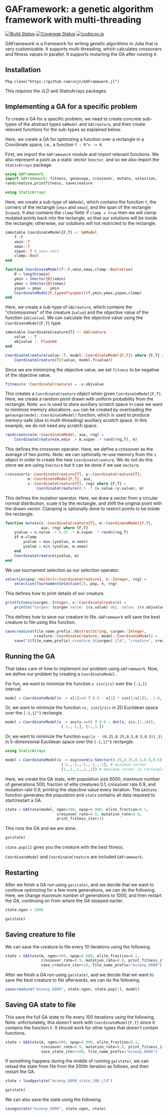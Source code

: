 # GAFramework: a genetic algorithm framework with multi-threading

[![Build Status](https://travis-ci.org/vvjn/GAFramework.jl.svg?branch=master)](https://travis-ci.org/vvjn/GAFramework.jl) [![Coverage Status](https://coveralls.io/repos/vvjn/GAFramework.jl/badge.svg?branch=master&service=github)](https://coveralls.io/github/vvjn/GAFramework.jl?branch=master) [![codecov.io](http://codecov.io/github/vvjn/GAFramework.jl/coverage.svg?branch=master)](http://codecov.io/github/vvjn/GAFramework.jl?branch=master)

GAFramework is a framework for writing genetic algorithms in Julia that is very
customizable. It supports multi-threading, which calculates crossovers
and fitness values in parallel. It supports restarting the GA after
running it.

## Installation

`Pkg.clone("https://github.com/vvjn/GAFramework.jl")`

This requires the JLD and StaticArrays packages.

## Implementing a GA for a specific problem

To create a GA for a specific problem, we need to create concrete
sub-types of the abstract types `GAModel` and `GACreature`, and then
create relevant functions for the sub-types as explained below.

Here, we create a GA for optimizing a function over a rectangle in a
Coordinate space, i.e., a function `f : R^n -> R`.

First, we import the `GAFramework` module and import relevant
functions. We also represent a point as a static vector `SVector`, and
so we also import the `StaticArrays` package.

```julia
using GAFramework
import GAFramework: fitness, genauxga, crossover, mutate, selection,
randcreature,printfitness, savecreature

using StaticArrays
```

Here, we create a sub-type of `GAModel`, which contains the function
`f`, the corners of the rectangle (`xmin` and `xmax`), and the span of
the rectangle (`xspan`). It also contains the `clamp` field: if `clamp =
true` then we will clamp mutated points back into the rectangle, so
that our solutions will be inside the rectangle; otherwise, our
solutions will not restricted to the rectangle.

```julia
immutable CoordinateModel{F,T} <: GAModel
    f::F
    xmin::T
    xmax::T
    xspan::T # xmax-xmin
    clamp::Bool
end

function CoordinateModel(f::F,xmin,xmax,clamp::Bool=true)
    D = length(xmin)
    ymin = SVector{D}(xmin)
    ymax = SVector{D}(xmax)
    yspan = ymax .- ymin
    CoordinateModel{F,typeof(yspan)}(f,ymin,ymax,yspan,clamp)
end
```

Here, we create a sub-type of `GACreature`, which contains the
"chromosomes" of the creature (`value`) and the objective value of the
function (`objvalue`). We can calculate the objective value using the
`CoordinateModel{F,T}` type.

```julia
immutable CoordinateCreature{T} <: GACreature
    value :: T
    objvalue :: Float64
end

CoordinateCreature(value::T, model::CoordinateModel{F,T}) where {F,T} =
    CoordinateCreature{T}(value, model.f(value))
```

Since we are minimizing the objective value, we set `fitness` to be
negative of the objective value.

```julia
fitness(x::CoordinateCreature) = -x.objvalue
```

This creates a `CoordinateCreature` object when given
`CoordinateModel{F,T}`. Here, we create a random point drawn with uniform
probability from the rectangle. Note: `aux` is used to store auxiliary
scratch space in case we want to minimize memory
allocations. `aux` can be created by overloading the
`genauxga(model::CoordinateModel)` function, which is used to produce
memory-safe (due to multi-threading) auxiliary scratch space. In this
example, we do not need any scratch space.

```julia
randcreature(m::CoordinateModel, aux, rng) =
    CoordinateCreature(m.xmin .+ m.xspan .* rand(rng,T), m)
```

This defines the crossover operator. Here, we define a crossover as
the average of two points. Note: we can optionally re-use memory from
the `z` object in order to create the new `CoordinateCreature`. We do
not do this since we are using `SVector`s but it can be done if we use
`Vector`s.

```julia
crossover(x::CoordinateCreature{T}, y::CoordinateCreature{T},
          m::CoordinateModel{F,T}, aux,
          z::CoordinateCreature{T}, rng) where {F,T} =
              CoordinateCreature(0.5 .* (x.value.+y.value), m)
```

This defines the mutation operator. Here, we draw a vector from a
circular normal distribution, scale it by the rectangle, and shift the
original point with the drawn vector. Clamping is optionally done to
restrict points to be inside the rectangle.

```julia
function mutate(x::CoordinateCreature{T}, m::CoordinateModel{F,T},
                aux, rng) where {F,T}
    yvalue = x.value .+ 0.25 .* m.xspan .* randn(rng,T)
    if m.clamp
        yvalue = max.(yvalue, m.xmin)
        yvalue = min.(yvalue, m.xmax)
    end
    CoordinateCreature(yvalue, m)
end
```

We use tournament selection as our selection operator.

```julia
selection(pop::Vector{<:CoordinateCreature}, n::Integer, rng) =
    selection(TournamentSelection(2), pop, n, rng)
```

This defines how to print details of our creature.

```julia
printfitness(curgen::Integer, x::CoordinateCreature) =
    println("curgen: $curgen value: $(x.value) obj. value: $(x.objvalue)")
```

This defines how to save our creature to file. `GAFramework` will save
the best creature to file using this function.

```julia
savecreature(file_name_prefix::AbstractString, curgen::Integer,
             creature::CoordinateCreature, model::CoordinateModel) =
    save("$(file_name_prefix)_creature_$(curgen).jld", "creature", creature)
```

## Running the GA

That takes care of how to implement our problem using
`GAFramework`. Now, we define our problem by creating a
`CoordinateModel`.

For fun, we want to minimize the function `x sin(1/x)` over the
`[-1,1]` interval.

```julia
model = CoordinateModel(x -> x[1]==0 ? 0.0 : x[1] * sin(1/x[1]), -1.0, 1.0)
```

Or, we want to minimize the function `<x, sin(1/x)>` in 2D
Euclidean space over the `[-1,1]^2` rectangle.

```julia
model = CoordinateModel(x -> any(x.==0) ? 0.0 : dot(x, sin.(1./x)),
                         [-1.,-1.], [1.,1.])
```

Or, we want to minimize the function `exp(|x - (0.25,0.25,0.5,0.5,0.5)|_1)` in
5-dimensional Euclidean space over the `[-1,1]^5` rectangle.

```julia
using StaticArrays

model = CoordinateModel(x -> exp(norm(x-SVector(0.25,0.25,0.5,0.5,0.5),1)),
                         [-1.,-1.,-1.,-1.,-1], # minimum corner
                         [1.,1.,1.,1.,1]) # maximum corner in rectangle
```

Here, we create the GA state, with population size 6000, maximum number
of generations 500, fraction of elite creatures 0.1, crossover rate
0.9, and mutation rate 0.9, printing the objective value every
iteration. The `GAState` function generates the population and `state` contains
all data required to start/restart a GA.

```julia
state = GAState(model, ngen=500, npop=6_000, elite_fraction=0.1,
                       crossover_rate=0.9, mutation_rate=0.9,
                       print_fitness_iter=1)
```

This runs the GA and we are done.

```julia
ga(state)
````

`state.pop[1]` gives you the creature with the best fitness.

`CoordinateModel` and `CoordinateCreature` are included `GAFramework`.

## Restarting

After we finish a GA run using `ga(state)`, and we decide that we
want to continue optimizing for a few more generations, we can do the
following.  Here, we change maximum number of generations to 1000, and
then restart the GA, continuing on from where the GA stopped earlier.

```julia
state.ngen = 1000

ga(state)
```

## Saving creature to file

We can save the creature to file every 10 iterations using the following.

```julia
state = GAState(m, ngen=500, npop=6_000, elite_fraction=0.1,
                crossover_rate=0.9, mutation_rate=0.9, print_fitness_iter=1,
                save_creature_iter=10, file_name_prefix="minexp_6000")
```

After we finish a GA run using `ga(state)`, and we decide that we
want to save the best creature to file afterwards, we can do the following.

```julia
savecreature("minexp_6000", state.ngen, state.pop[1], model)
```

## Saving GA state to file

This save the full GA state to file every 100 iterations using the
following. Note: unfortunately, this doesn't work with
`CoordinateModel{F,T}` since it contains the function `F`. It should
work for other types that doesn't contain functions.

```julia
state = GAState(m, ngen=500, npop=6_000, elite_fraction=0.1,
                crossover_rate=0.9, mutation_rate=0.9, print_fitness_iter=1,
                save_state_iter=100, file_name_prefix="minexp_6000")
```

If something happens during the middle of running `ga(state)`, we can
reload the state from file from the 200th iteration as follows, and
then restart the GA.

```julia
state = loadgastate("minexp_6000_state_100.jld")

ga(state)
```

We can also save the state using the following.

```julia
savegastate("minexp_6000", state.ngen, state)
```
